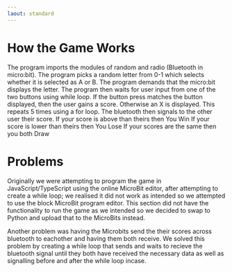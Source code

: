```yaml
---
laout: standard
---
```

# How the Game Works
The program imports the modules of random and radio (Bluetooth in micro:bit). 
The program picks a random letter from 0-1 which selects whether it is selected as A or B. 
The program demands that the micro:bit displays the letter. 
The program then waits for user input from one of the two buttons using while loop. 
If the button press matches the button displayed, then the user gains a score. 
Otherwise an X is displayed. 
This repeats 5 times using a for loop.
The bluetooth then signals to the other user their score.
If your score is above than theirs then You Win
If your score is lower than theirs then You Lose
If your scores are the same then you both Draw

# Problems 
Originally we were attempting to program the game in JavaScript/TypeScript using the online MicroBit editor, after attempting to create a while loop; we realised it did not work as intended so we attempted to use the block MicroBit program editor. This section did not have the functionality to run the game as we intended so we decided to swap to Python and upload that to the MicroBits instead. 

Another problem was having the Microbits send the their scores across bluetooth to eachother and having them both receive. We solved this problem by creating a while loop that sends and waits to recieve the bluetooth signal until they both have received the necessary data as well as signalling before and after the while loop incase.

